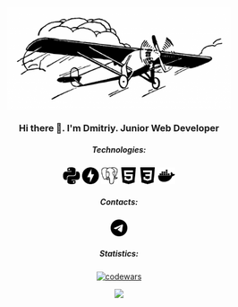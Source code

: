 <div id="image" align="center">
    <img src="https://github.com/bimka/bimka/blob/main/samolet.png" alt="Flight of Thought" width="400/>
</div

<div id="information" align="center">
    <h3>Hi there 👋. I'm Dmitriy. Junior Web Developer</h3>
    <h5>Technologies:</h5>
</div>

<div id="table" align="center">
    <img src="https://github.com/bimka/bimka/blob/main/python.svg" alt="Python" width="30"/>
    <img src="https://github.com/bimka/bimka/blob/main/fastapi.svg" alt="FastAPI" width="30"/>
    <img src="https://github.com/bimka/bimka/blob/main/postgresql.svg" alt="PostgreSQL" width="30"/>
    <img src="https://github.com/bimka/bimka/blob/main/html5.svg" alt="HTML5" width="30"/>
    <img src="https://github.com/bimka/bimka/blob/main/css3.svg" alt="CSS3" width="30"/>
    <img src="https://github.com/bimka/bimka/blob/main/docker.svg" alt="Docker" width="30"/>
</div>

<div id="contacts" align="center">
    <h5>Contacts:</h5>
    <a href="https://t.me/bimkaa"><img src="https://github.com/bimka/bimka/blob/main/telegram.svg" alt="Telegram" width="30"/></a>
</div>                                                                                              

<div id="statistic" align="center">
    <h5>Statistics:</h5>   

                                  
                                  
[![codewars](https://www.codewars.com/users/bimka/badges/small)](https://www.codewars.com/users/bimka)        
                                  
                                  
![](https://komarev.com/ghpvc/?username=bimka&color=grey)                            

</div>
